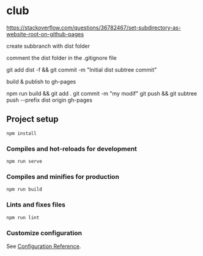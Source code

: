 # club




https://stackoverflow.com/questions/36782467/set-subdirectory-as-website-root-on-github-pages


create subbranch with dist folder



comment the dist folder in the .gitignore file


git add dist -f && git commit -m "Initial dist subtree commit"

build & publish to gh-pages


npm run build && git add . git commit -m "my modif" git push && git subtree push --prefix dist origin gh-pages



## Project setup
```
npm install
```

### Compiles and hot-reloads for development
```
npm run serve
```

### Compiles and minifies for production
```
npm run build
```

### Lints and fixes files
```
npm run lint
```

### Customize configuration
See [Configuration Reference](https://cli.vuejs.org/config/).
